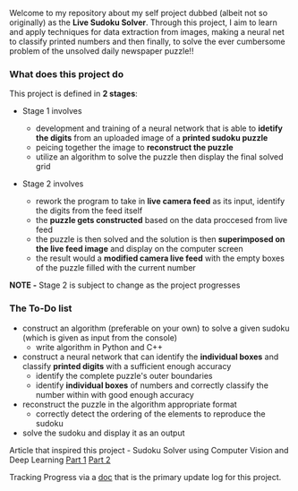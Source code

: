 Welcome to my repository about my self project dubbed (albeit not so originally) as the **Live Sudoku Solver**. Through this project, I aim to learn and apply techniques for data extraction from images, making a neural net to classify printed numbers and then finally, to solve the ever cumbersome problem of the unsolved daily newspaper puzzle!!

### What does this project do
This project is defined in **2 stages**:
- Stage 1 involves
  * development and training of a neural network that is able to **idetify the digits** from an uploaded image of a **printed sudoku puzzle**
  * peicing together the image to **reconstruct the puzzle**
  * utilize an algorithm to solve the puzzle then display the final solved grid
 
- Stage 2 involves
  * rework the program to take in **live camera feed** as its input, identify the digits from the feed itself
  * the **puzzle gets constructed** based on the data proccesed from live feed
  * the puzzle is then solved and the solution is then **superimposed on the live feed image** and display on the computer screen
  * the result would a **modified camera live feed** with the empty boxes of the puzzle filled with the current number

**NOTE -** Stage 2 is subject to change as the project progresses

### The To-Do list
- construct an algorithm (preferable on your own) to solve a given sudoku (which is given as input from the console)
  * write algorithm in Python and C++
- construct a neural network that can identify the **individual boxes** and classify **printed digits** with a sufficient enough accuracy
  * identify the complete puzzle's outer boundaries
  * identify **individual boxes** of numbers and correctly classify the number within with good enough accuracy
- reconstruct the puzzle in the algorithm appropriate format
  * correctly detect the ordering of the elements to reproduce the sudoku
- solve the sudoku and display it as an output

Article that inspired this project - Sudoku Solver using Computer Vision and Deep Learning [Part 1](https://aakashjhawar.medium.com/sudoku-solver-using-opencv-and-dl-part-1-490f08701179) [Part 2](https://aakashjhawar.medium.com/sudoku-solver-using-opencv-and-dl-part-2-bbe0e6ac87c5)

Tracking Progress via a [doc](https://docs.google.com/document/d/1kK3xpeCEI2OSuNLdxyedZndlmpJeOXm3psKB9WDqKms/edit?usp=sharing) that is the primary update log for this project.
